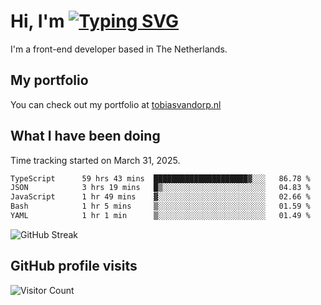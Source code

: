 # Hi, I'm [![Typing SVG](https://readme-typing-svg.demolab.com?font=Fira+Code&pause=1000&width=435&lines=tobiasvdorp)](https://git.io/typing-svg)

I'm a front-end developer based in The Netherlands.

## My portfolio

You can check out my portfolio at [tobiasvandorp.nl](https://www.tobiasvandorp.nl/)

## What I have been doing

Time tracking started on March 31, 2025.

<!--START_SECTION:waka-->

```txt
TypeScript      59 hrs 43 mins  █████████████████████▓░░░   86.78 %
JSON            3 hrs 19 mins   █▒░░░░░░░░░░░░░░░░░░░░░░░   04.83 %
JavaScript      1 hr 49 mins    ▓░░░░░░░░░░░░░░░░░░░░░░░░   02.66 %
Bash            1 hr 5 mins     ▒░░░░░░░░░░░░░░░░░░░░░░░░   01.59 %
YAML            1 hr 1 min      ▒░░░░░░░░░░░░░░░░░░░░░░░░   01.49 %
```

<!--END_SECTION:waka-->

![GitHub Streak](https://streak-stats.demolab.com?user=tobiasvdorp&theme=dark&hide_border=true&mode=weekly&background=36%2C6400A6%2C000000)

## GitHub profile visits

![Visitor Count](https://profile-counter.glitch.me/tobiasvdorp/count.svg)
